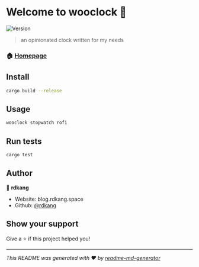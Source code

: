 # Welcome to wooclock 👋
![Version](https://img.shields.io/badge/version-1.0.0-blue.svg?cacheSeconds=2592000)

> an opinionated clock written for my needs

### 🏠 [Homepage](blog.rdkang.space)

## Install

```sh
cargo build --release
```

## Usage

```sh
wooclock stopwatch rofi
```

## Run tests

```sh
cargo test
```

## Author

👤 **rdkang**

* Website: blog.rdkang.space
* Github: [@rdkang](https://github.com/rdkang)

## Show your support

Give a ⭐️ if this project helped you!


***
_This README was generated with ❤️ by [readme-md-generator](https://github.com/kefranabg/readme-md-generator)_